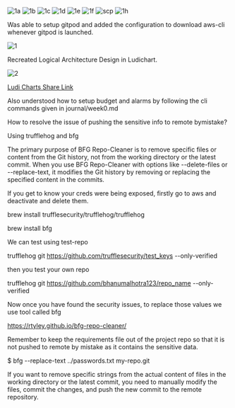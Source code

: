 ![1a](https://github.com/bhanumalhotra123/aws-bootcamp-cruddur-2023/assets/144083659/d1ce2b14-1bae-4842-95de-0e6aa66e027b)
![1b](https://github.com/bhanumalhotra123/aws-bootcamp-cruddur-2023/assets/144083659/ff3b9678-1450-432d-a24c-72d4cba3fadd)
![1c](https://github.com/bhanumalhotra123/aws-bootcamp-cruddur-2023/assets/144083659/36d85541-e538-447d-822f-40e22ecdfda3)
![1d](https://github.com/bhanumalhotra123/aws-bootcamp-cruddur-2023/assets/144083659/685fa221-291f-4839-977a-996575b48045)
![1e](https://github.com/bhanumalhotra123/aws-bootcamp-cruddur-2023/assets/144083659/6efa9253-d54e-4cec-9e2b-ecd999967c80)
![1f](https://github.com/bhanumalhotra123/aws-bootcamp-cruddur-2023/assets/144083659/43ba4414-063e-4fc5-9756-07a1ffb422ca)
![scp](https://github.com/bhanumalhotra123/aws-bootcamp-cruddur-2023/assets/144083659/bbc89f35-58a1-41ad-80b0-ac089c651a32)
![1h](https://github.com/bhanumalhotra123/aws-bootcamp-cruddur-2023/assets/144083659/63c2e675-892f-4570-b169-786323b94011)

  





Was able to setup gitpod and added the configuration to download aws-cli whenever gitpod is launched.

![1](https://github.com/bhanumalhotra123/aws-bootcamp-cruddur-2023/assets/144083659/a6553859-1406-4f99-b94e-b5e2eba86a73)




Recreated Logical Architecture Design in Ludichart.

![2](https://github.com/bhanumalhotra123/aws-bootcamp-cruddur-2023/assets/144083659/2f2b6c85-0b39-4edf-aab5-8cee7e5297f1)


[Ludi Charts Share Link](https://lucid.app/lucidchart/29a2bc3b-92f6-4cd1-ae2f-5296873b761b/edit?invitationId=inv_64938dd2-b1c3-4b51-b837-3ad8d5dfba80)


Also understood how to setup budget and alarms by following the cli commands given in journal/week0.md



How to resolve the issue of pushing the sensitive info to remote bymistake?

Using trufflehog and bfg


The primary purpose of BFG Repo-Cleaner is to remove specific files or content from the Git history, not from the working directory or the latest commit. When you use BFG Repo-Cleaner with options like --delete-files or --replace-text, it modifies the Git history by removing or replacing the specified content in the commits.

If you get to know your creds were being exposed, firstly go to aws and deactivate and delete them.

  
brew install trufflesecurity/trufflehog/trufflehog


  
brew install bfg

  
We can test using test-repo
   
trufflehog git https://github.com/trufflesecurity/test_keys --only-verified
  
then you test your own repo
  
trufflehog git https://github.com/bhanumalhotra123/repo_name --only-verified
  
Now once you have found the security issues, to replace those values we use tool called bfg

  
https://rtyley.github.io/bfg-repo-cleaner/
  
Remember to keep the requirements file out of the project repo so that it is not pushed to remote by mistake as it contains the sensitive data.

$ bfg --replace-text ../passwords.txt  my-repo.git


If you want to remove specific strings from the actual content of files in the working directory or the latest commit, you need to manually modify the files, commit the changes, and push the new commit to the remote repository.


